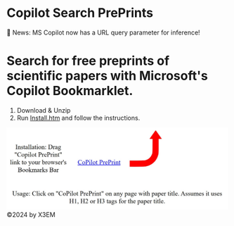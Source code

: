# Copilot Search PrePrints

🚨 News: MS Copilot now has a URL query parameter for inference! 

# Search for free preprints of scientific papers with Microsoft's Copilot Bookmarklet.
1. Download & Unzip
2. Run [Install.htm](Install.htm) and follow the instructions.

![Installation Instructions](./inst.jpg)
©2024 by X3EM
